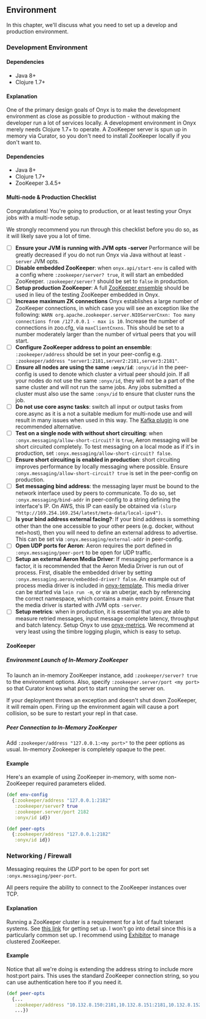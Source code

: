 ## Environment

In this chapter, we'll discuss what you need to set up a develop and production environment.

### Development Environment

#### Dependencies

- Java 8+
- Clojure 1.7+

#### Explanation

One of the primary design goals of Onyx is to make the development environment as close as possible to production - without making the developer run a lot of services locally. A development environment in Onyx merely needs Clojure 1.7+ to operate. A ZooKeeper server is spun up in memory via Curator, so you don't need to install ZooKeeper locally if you don't want to.

#### Dependencies

- Java 8+
- Clojure 1.7+
- ZooKeeper 3.4.5+

#### Multi-node & Production Checklist

Congratulations! You're going to production, or at least testing your Onyx jobs with a multi-node setup.

We strongly recommend you run through this checklist before you do so, as it will likely save you a lot of time.

- [ ] **Ensure your JVM is running with JVM opts -server** Performance will be greatly decreased if you do not run Onyx via Java without at least `-server` JVM opts.
- [ ] **Disable embedded ZooKeeper**: when `onyx.api/start-env` is called with a config where `:zookeeper/server? true`, it will start an embedded ZooKeeper. `:zookeeper/server?` should be set to `false` in production.
- [ ] **Setup production ZooKeeper**: A full [ZooKeeper ensemble](https://zookeeper.apache.org/) should be used in lieu of the testing ZooKeeper embedded in Onyx.
- [ ] **Increase maximum ZK connections** Onyx establishes a large number of ZooKeeper connections, in which case you will see an exception like the following: `WARN org.apache.zookeeper.server.NIOServerCnxn: Too many connections from /127.0.0.1 - max is 10`. Increase the number of connections in zoo.cfg, via `maxClientCnxns`. This should be set to a number moderately larger than the number of virtual peers that you will start.
- [ ] **Configure ZooKeeper address to point an ensemble**: `:zookeeper/address` should be set in your peer-config e.g. `:zookeeper/address "server1:2181,server2:2181,server3:2181"`.
- [ ] **Ensure all nodes are using the same `:onyx/id`**: `:onyx/id` in the peer-config is used to denote which cluster a virtual peer should join. If all your nodes do not use the same `:onyx/id`, they will not be a part of the same cluster and will not run the same jobs. Any jobs submitted a cluster must also use the same `:onyx/id` to ensure that cluster runs the job.
- [ ] **Do not use core async tasks**: switch all input or output tasks from core.async as it is a not a suitable medium for multi-node use and will result in many issues when used in this way. The [Kafka plugin](https://github.com/onyx-platform/onyx-kafka) is one recommended alternative.
- [ ] **Test on a single node with without short circuiting**: when `:onyx.messaging/allow-short-circuit?` is `true`, Aeron messaging will be short circuited completely. To test messaging on a local mode as if it's in production, set `:onyx.messaging/allow-short-circuit? false`.
- [ ] **Ensure short circuiting is enabled in production**: short circuiting improves performance by locally messaging where possible. Ensure `:onyx.messaging/allow-short-circuit? true` is set in the peer-config on production.
- [ ] **Set messaging bind address**: the messaging layer must be bound to the network interface used by peers to communicate. To do so, set `:onyx.messaging/bind-addr` in peer-config to a string defining the interface's IP. On AWS, this IP can easily be obtained via `(slurp "http://169.254.169.254/latest/meta-data/local-ipv4")`.
- [ ] **Is your bind address external facing?**: If your bind address is something other than the one accessible to your other peers (e.g. docker, without net=host), then you will need to define an external address to advertise. This can be set via `:onyx.messaging/external-addr` in peer-config.
- [ ] **Open UDP ports for Aeron**: Aeron requires the port defined in `:onyx.messaging/peer-port` to be open for UDP traffic.
- [ ] **Setup an external Aeron Media Driver**: If messaging performance is a factor, it is recommended that the Aeron Media Driver is run out of process. First, disable the embedded driver by setting `:onyx.messaging.aeron/embedded-driver? false`. An example out of process media driver is included in [onyx-template](https://github.com/onyx-platform/onyx-template/blob/master/resources/leiningen/new/onyx_app/aeron_media_driver.clj). This media driver can be started via `lein run -m`, or via an uberjar, each by referencing the correct namespace, which contains a main entry point. Ensure that the media driver is started with JVM opts `-server`.
- [ ] **Setup metrics**: when in production, it is essential that you are able to measure retried messages, input message complete latency, throughput and batch latency. Setup Onyx to use [onyx-metrics](https://github.com/onyx-platform/onyx-metrics). We recommend at very least using the timbre logging plugin, which is easy to setup.

#### ZooKeeper

##### Environment Launch of In-Memory ZooKeeper

To launch an in-memory ZooKeeper instance, add `:zookeeper/server? true` to the environment options. Also, specify `:zookeeper.server/port <my port>` so that Curator knows what port to start running the server on.

If your deployment throws an exception and doesn't shut down ZooKeeper, it will remain open. Firing up the environment again will cause a port collision, so be sure to restart your repl in that case.

##### Peer Connection to In-Memory ZooKeeper

Add `:zookeeper/address "127.0.0.1:<my port>"` to the peer options as usual. In-memory Zookeeper is completely opaque to the peer.

#### Example

Here's an example of using ZooKeeper in-memory, with some non-ZooKeeper required parameters elided.

```clojure
(def env-config
  {:zookeeper/address "127.0.0.1:2182"
   :zookeeper/server? true
   :zookeeper.server/port 2182
   :onyx/id id})

(def peer-opts
  {:zookeeper/address "127.0.0.1:2182"
   :onyx/id id})
```
### Networking / Firewall

Messaging requires the *UDP* port to be open for port set `:onyx.messaging/peer-port`.

All peers require the ability to connect to the ZooKeeper instances over TCP.

#### Explanation

Running a ZooKeeper cluster is a requirement for a lot of fault tolerant systems. See [this link](http://zookeeper.apache.org/doc/r3.1.2/zookeeperStarted.html) for getting set up. I won't go into detail since this is a particularly common set up. I recommend using [Exhibitor](https://github.com/Netflix/exhibitor) to manage clustered ZooKeeper.

#### Example

Notice that all we're doing is extending the address string to include more host:port pairs. This uses the standard ZooKeeper connection string, so you can use authentication here too if you need it.

```clojure
(def peer-opts
  {...
   :zookeeper/address "10.132.8.150:2181,10.132.8.151:2181,10.132.8.152:2181"
   ...})
```
